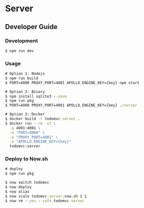 # Server

## Developer Guide
### Development
```cmd
$ npm run dev
```

### Usage
```cmd
# Option 1: Nodejs
$ npm run build
$ PORT=4000 PROXY_PORT=4001 APOLLO_ENGINE_KEY={key} npm start

# Option 2: Binary
$ npm install sqlite3 --save
$ npm run pkg
$ PORT=4000 PROXY_PORT=4001 APOLLO_ENGINE_KEY={key} ./server

# Option 3: Docker
$ docker build -t todomvc-server .
$ docker run --rm -it \
  -p 4001:4001 \
  -e "PORT=4000" \
  -e "PROXY_PORT=4001" \
  -e "APOLLO_ENGINE_KEY={key}"
  todomvc-server
```

### Deploy to Now.sh
```cmd
# deploy
$ npm run pkg

$ now switch todomvc
$ now deploy
$ now alias
$ now scale todomvc-server.now.sh 1 1
$ now rm --yes --safe todomvc-server
```

